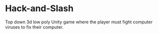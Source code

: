 # Hack-and-Slash
Top down 3d low poly Unity game where the player must fight computer viruses to fix their computer.
